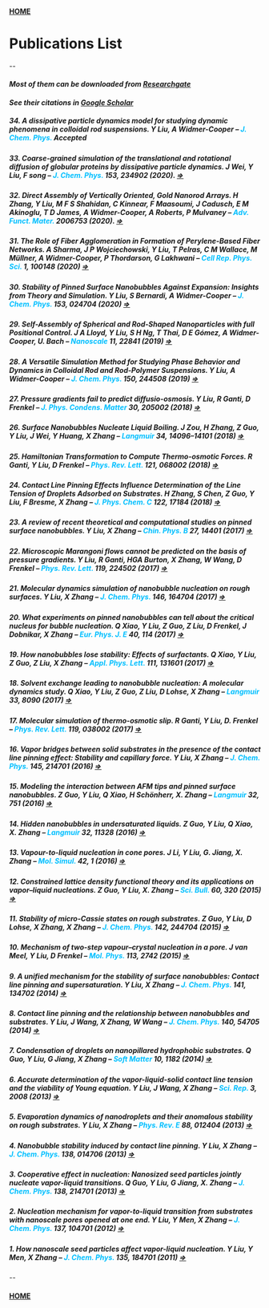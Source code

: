 #### [HOME](../index.html)
# Publications List
--

#### *Most of them can be downloaded from [Researchgate](https://www.researchgate.net/profile/Yawei_Liu3/research)*

#### *See their citations in [Google Scholar](https://scholar.google.com.au/citations?user=Bh8mdUcAAAAJ&hl=en)*

##### 34. A dissipative particle dynamics model for studying dynamic phenomena in colloidal rod suspensions. Y Liu, A Widmer-Cooper – <span style="color:#00bfff">J. Chem. Phys.</span> Accepted

##### 33. Coarse-grained simulation of the translational and rotational diffusion of globular proteins by dissipative particle dynamics. J Wei, Y Liu, F song – <span style="color:#00bfff">J. Chem. Phys.</span> 153, 234902 (2020). [$\Rightarrow$](http://aip.scitation.org/doi/10.1063/5.0025620) 

##### 32. Direct Assembly of Vertically Oriented, Gold Nanorod Arrays. H Zhang, Y Liu, M F S Shahidan, C Kinnear, F Maasoumi, J Cadusch, E M Akinoglu, T D James, A Widmer-Cooper, A Roberts, P Mulvaney – <span style="color:#00bfff">Adv. Funct. Mater.</span> 2006753 (2020). [$\Rightarrow$](https://onlinelibrary.wiley.com/doi/10.1002/adfm.202006753)

##### 31. The Role of Fiber Agglomeration in Formation of Perylene-Based Fiber Networks. A Sharma, J P Wojciechowski, Y Liu, T Pelras, C M Wallace, M Müllner, A Widmer-Cooper, P Thordarson, G Lakhwani – <span style="color:#00bfff">Cell Rep. Phys. Sci.</span> 1, 100148 (2020) [$\Rightarrow$](https://linkinghub.elsevier.com/retrieve/pii/S2666386420301521)  

##### 30. Stability of Pinned Surface Nanobubbles Against Expansion: Insights from Theory and Simulation. Y Liu, S Bernardi, A Widmer-Cooper – <span style="color:#00bfff">J. Chem. Phys.</span> 153, 024704 (2020) [$\Rightarrow$](http://aip.scitation.org/doi/10.1063/5.0013223)  

##### 29. Self-Assembly of Spherical and Rod-Shaped Nanoparticles with full Positional Control. J A Lloyd, Y Liu, S H Ng, T Thai, D E Gómez, A Widmer-Cooper, U. Bach – <span style="color:#00bfff">Nanoscale</span> 11, 22841 (2019) [$\Rightarrow$](http://xlink.rsc.org/?DOI=C9NR06679A)  

##### 28. A Versatile Simulation Method for Studying Phase Behavior and Dynamics in Colloidal Rod and Rod-Polymer Suspensions. Y Liu, A Widmer-Cooper – <span style="color:#00bfff">J. Chem. Phys.</span> 150, 244508 (2019) [$\Rightarrow$](http://aip.scitation.org/doi/10.1063/1.5096193)  

##### 27. Pressure gradients fail to predict diffusio-osmosis. Y Liu, R Ganti, D Frenkel – <span style="color:#00bfff">J. Phys. Condens. Matter</span> 30, 205002 (2018) [$\Rightarrow$](http://iopscience.iop.org/article/10.1088/1361-648X/aabd58)  

##### 26. Surface Nanobubbles Nucleate Liquid Boiling. J Zou, H Zhang, Z Guo, Y Liu, J Wei, Y Huang, X Zhang – <span style="color:#00bfff">Langmuir</span> 34, 14096–14101 (2018) [$\Rightarrow$](http://pubs.acs.org/doi/10.1021/acs.langmuir.8b03290)  

##### 25. Hamiltonian Transformation to Compute Thermo-osmotic Forces. R Ganti, Y Liu, D Frenkel – <span style="color:#00bfff">Phys. Rev. Lett.</span> 121, 068002 (2018) [$\Rightarrow$](https://link.aps.org/doi/10.1103/PhysRevLett.121.068002)  

##### 24. Contact Line Pinning Effects Influence Determination of the Line Tension of Droplets Adsorbed on Substrates. H Zhang, S Chen, Z Guo, Y Liu, F Bresme, X Zhang – <span style="color:#00bfff">J. Phys. Chem. C</span> 122, 17184 (2018) [$\Rightarrow$](http://pubs.acs.org/doi/10.1021/acs.jpcc.8b03588)  

##### 23. A review of recent theoretical and computational studies on pinned surface nanobubbles. Y Liu, X Zhang – <span style="color:#00bfff">Chin. Phys. B</span> 27, 14401 (2017) [$\Rightarrow$](https://iopscience.iop.org/article/10.1088/1674-1056/27/1/014401)  

##### 22. Microscopic Marangoni flows cannot be predicted on the basis of pressure gradients. Y Liu, R Ganti, HGA Burton, X Zhang, W Wang, D Frenkel – <span style="color:#00bfff">Phys. Rev. Lett.</span> 119, 224502 (2017) [$\Rightarrow$](https://link.aps.org/doi/10.1103/PhysRevLett.119.224502)  

##### 21. Molecular dynamics simulation of nanobubble nucleation on rough surfaces. Y Liu, X Zhang – <span style="color:#00bfff">J. Chem. Phys.</span> 146, 164704 (2017) [$\Rightarrow$](http://aip.scitation.org/doi/10.1063/1.4981788)  

##### 20. What experiments on pinned nanobubbles can tell about the critical nucleus for bubble nucleation. Q Xiao, Y Liu, Z Guo, Z Liu, D Frenkel, J Dobnikar, X Zhang – <span style="color:#00bfff">Eur. Phys. J. E</span> 40, 114 (2017) [$\Rightarrow$](http://link.springer.com/10.1140/epje/i2017-11604-7)  

##### 19. How nanobubbles lose stability: Effects of surfactants. Q Xiao, Y Liu, Z Guo, Z Liu, X Zhang – <span style="color:#00bfff">Appl. Phys. Lett.</span> 111, 131601 (2017) [$\Rightarrow$](http://aip.scitation.org/doi/10.1063/1.5000831)  

##### 18. Solvent exchange leading to nanobubble nucleation: A molecular dynamics study. Q Xiao, Y Liu, Z Guo, Z Liu, D Lohse, X Zhang – <span style="color:#00bfff">Langmuir</span> 33, 8090 (2017) [$\Rightarrow$](http://pubs.acs.org/doi/10.1021/acs.langmuir.7b01231)  

##### 17. Molecular simulation of thermo-osmotic slip. R Ganti, Y Liu, D. Frenkel – <span style="color:#00bfff">Phys. Rev. Lett.</span> 119, 038002 (2017) [$\Rightarrow$](http://link.aps.org/doi/10.1103/PhysRevLett.119.038002)  

##### 16. Vapor bridges between solid substrates in the presence of the contact line pinning effect: Stability and capillary force. Y Liu, X Zhang – <span style="color:#00bfff">J. Chem. Phys.</span> 145, 214701 (2016) [$\Rightarrow$](http://aip.scitation.org/doi/10.1063/1.4971207)  

##### 15. Modeling the interaction between AFM tips and pinned surface nanobubbles. Z Guo, Y Liu, Q Xiao, H Schönherr, X. Zhang – <span style="color:#00bfff">Langmuir</span> 32, 751 (2016) [$\Rightarrow$](https://pubs.acs.org/doi/10.1021/acs.langmuir.5b04162)  

##### 14. Hidden nanobubbles in undersaturated liquids. Z Guo, Y Liu, Q Xiao, X. Zhang – <span style="color:#00bfff">Langmuir </span>32, 11328 (2016) [$\Rightarrow$](https://pubs.acs.org/doi/10.1021/acs.langmuir.6b01766)  

##### 13. Vapour-to-liquid nucleation in cone pores. J Li, Y Liu, G. Jiang, X. Zhang – <span style="color:#00bfff">Mol. Simul.</span> 42, 1 (2016) [$\Rightarrow$](http://www.tandfonline.com/doi/full/10.1080/08927022.2014.1001990)  

##### 12. Constrained lattice density functional theory and its applications on vapor–liquid nucleations. Z Guo, Y Liu, X. Zhang – <span style="color:#00bfff">Sci. Bull.</span> 60, 320 (2015) [$\Rightarrow$](http://link.springer.com/10.1007/s11434-014-0702-y)  

##### 11. Stability of micro-Cassie states on rough substrates. Z Guo, Y Liu, D Lohse, X Zhang, X Zhang – <span style="color:#00bfff">J. Chem. Phys.</span> 142, 244704 (2015) [$\Rightarrow$](http://aip.scitation.org/doi/10.1063/1.4922905)  

##### 10. Mechanism of two-step vapour–crystal nucleation in a pore. J van Meel, Y Liu, D Frenkel – <span style="color:#00bfff">Mol. Phys.</span> 113, 2742 (2015) [$\Rightarrow$](https://www.tandfonline.com/doi/full/10.1080/00268976.2015.1031844)  

##### 9. A unified mechanism for the stability of surface nanobubbles: Contact line pinning and supersaturation. Y Liu, X Zhang – <span style="color:#00bfff">J. Chem. Phys.</span> 141, 134702 (2014) [$\Rightarrow$](http://aip.scitation.org/doi/10.1063/1.4896937)  

##### 8. Contact line pinning and the relationship between nanobubbles and substrates. Y Liu, J Wang, X Zhang, W Wang – <span style="color:#00bfff">J. Chem. Phys.</span> 140, 54705 (2014) [$\Rightarrow$](http://aip.scitation.org/doi/10.1063/1.4863448)  

##### 7. Condensation of droplets on nanopillared hydrophobic substrates. Q Guo, Y Liu, G Jiang, X Zhang – <span style="color:#00bfff">Soft Matter</span> 10, 1182 (2014) [$\Rightarrow$](http://xlink.rsc.org/?DOI=c3sm52260a)  

##### 6. Accurate determination of the vapor-liquid-solid contact line tension and the viability of Young equation. Y Liu, J Wang, X Zhang – <span style="color:#00bfff">Sci. Rep.</span> 3, 2008 (2013) [$\Rightarrow$](http://www.nature.com/articles/srep02008)  

##### 5. Evaporation dynamics of nanodroplets and their anomalous stability on rough substrates. Y Liu, X Zhang – <span style="color:#00bfff">Phys. Rev. E</span> 88, 012404 (2013) [$\Rightarrow$](https://link.aps.org/doi/10.1103/PhysRevE.88.012404)  

##### 4. Nanobubble stability induced by contact line pinning. Y Liu, X Zhang – <span style="color:#00bfff">J. Chem. Phys.</span> 138, 014706 (2013) [$\Rightarrow$](http://aip.scitation.org/doi/10.1063/1.4773249)  

##### 3. Cooperative effect in nucleation: Nanosized seed particles jointly nucleate vapor-liquid transitions. Q Guo, Y Liu, G Jiang, X. Zhang – <span style="color:#00bfff">J. Chem. Phys.</span> 138, 214701 (2013) [$\Rightarrow$](http://aip.scitation.org/doi/10.1063/1.4807726)  

##### 2. Nucleation mechanism for vapor-to-liquid transition from substrates with nanoscale pores opened at one end. Y Liu, Y Men, X Zhang – <span style="color:#00bfff">J. Chem. Phys.</span> 137, 104701 (2012) [$\Rightarrow$](http://aip.scitation.org/doi/10.1063/1.4749319)  

##### 1. How nanoscale seed particles affect vapor-liquid nucleation. Y Liu, Y Men, X Zhang – <span style="color:#00bfff">J. Chem. Phys.</span> 135, 184701 (2011) [$\Rightarrow$](http://aip.scitation.org/doi/10.1063/1.3658502)  
--
#### [HOME](../index.html)

